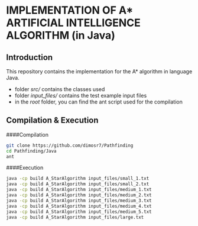 # IMPLEMENTATION OF A* ARTIFICIAL INTELLIGENCE ALGORITHM (in Java)

Introduction
------------

This repository contains the implementation for the A* algorithm in language Java.
* folder *src/* contains the classes used
* folder *input_files/* contains the test example input files
* in the *root* folder, you can find the ant script used for the compilation

Compilation & Execution
-----------------------

####Compilation
```sh
git clone https://github.com/dimosr7/Pathfinding
cd Pathfinding/Java
ant
```

####Execution
```sh
java -cp build A_StarAlgorithm input_files/small_1.txt 
java -cp build A_StarAlgorithm input_files/small_2.txt 
java -cp build A_StarAlgorithm input_files/medium_1.txt 
java -cp build A_StarAlgorithm input_files/medium_2.txt 
java -cp build A_StarAlgorithm input_files/medium_3.txt 
java -cp build A_StarAlgorithm input_files/medium_4.txt 
java -cp build A_StarAlgorithm input_files/medium_5.txt 
java -cp build A_StarAlgorithm input_files/large.txt 
```